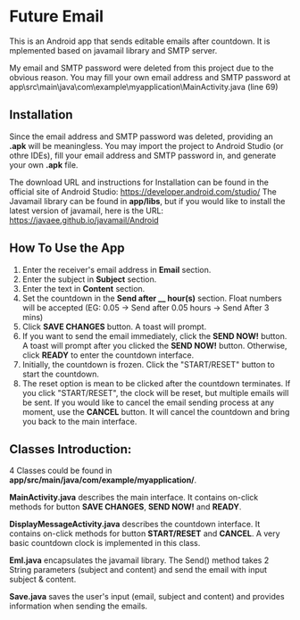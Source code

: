 # Future Email

This is an Android app that sends editable emails after countdown.
It is mplemented based on javamail library and SMTP server.

My email and SMTP password were deleted from this project due to the obvious reason. 
You may fill your own email address and SMTP password at app\src\main\java\com\example\myapplication\MainActivity.java (line 69)


## Installation

Since the email address and SMTP password was deleted, providing an **.apk** will be meaningless. You may import the project to Android Studio (or othre IDEs), fill your email address and SMTP password in, and generate your own **.apk** file. 

The download URL and instructions for Installation can be found in the official site of Android Studio: https://developer.android.com/studio/
The Javamail library can be found in **app/libs**, but if you would like to install the latest version of javamail, here is the URL: https://javaee.github.io/javamail/Android


## How To Use the App

1. Enter the receiver's email address in **Email** section. 
2. Enter the subject in **Subject** section. 
3. Enter the text in **Content** section. 
4. Set the countdown in the **Send after __ hour(s)** section. Float numbers will be accepted (EG: 0.05 -> Send after 0.05 hours -> Send After 3 mins)
5. Click **SAVE CHANGES** button. A toast will prompt. 
6. If you want to send the email immediately, click the **SEND NOW!** button. A toast will prompt after you clicked the **SEND NOW!** button. Otherwise, click **READY** to enter the countdown interface.
7. Initially, the countdown is frozen. Click the "START/RESET" button to start the countdown. 
8. The reset option is mean to be clicked after the countdown terminates. If you click "START/RESET", the clock will be reset, but multiple emails will be sent. If you would like to cancel the email sending process at any moment, use the **CANCEL** button. It will cancel the countdown and bring you back to the main interface. 


## Classes Introduction:

4 Classes could be found in **app/src/main/java/com/example/myapplication/**. 

**MainActivity.java** describes the main interface. It contains on-click methods for button **SAVE CHANGES**, **SEND NOW!** and **READY**.

**DisplayMessageActivity.java** describes the countdown interface. It contains on-click methods for button **START/RESET** and **CANCEL**. A very basic countdown clock is implemented in this class.

**Eml.java** encapsulates the javamail library. The Send() method takes 2 String parameters (subject and content) and send the email with input subject & content. 

**Save.java** saves the user's input (email, subject and content) and provides information when sending the emails.




